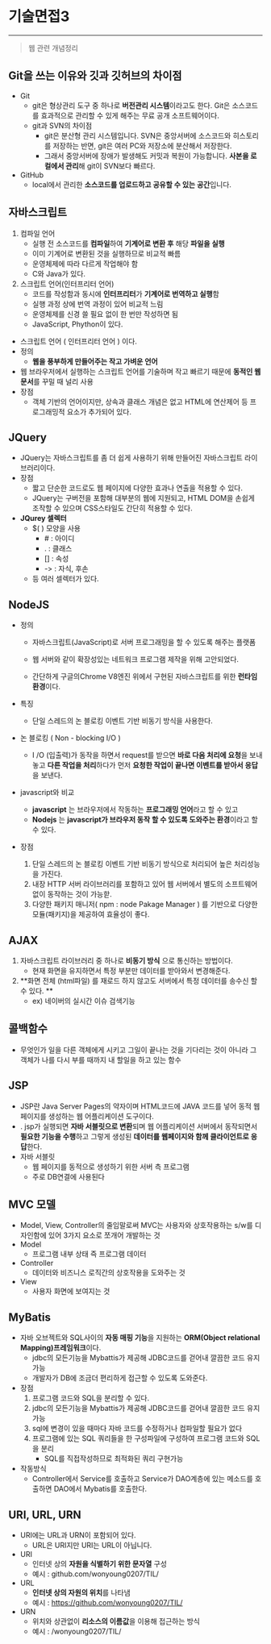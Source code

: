 # 기술면접3

---

> 웹 관련 개념정리 

## Git을 쓰는 이유와 깃과 깃허브의 차이점

- Git
  - git은 형상관리 도구 중 하나로 **버전관리 시스템**이라고도 한다. Git은 소스코드를 효과적으로 관리할 수 있게 해주는 무료 공개 소프트웨어이다. 
  - git과 SVN의 차이점
    - git은 분산형 관리 시스템입니다. SVN은 중앙서버에 소스코드와 히스토리를 저장하는 반면, git은 여러 PC와 저장소에 분산해서 저장한다.
    - 그래서 중앙서버에 장애가 발생해도 커밋과 복원이 가능합니다. **사본을 로컬에서 관리**해 git이 SVN보다 빠르다.
- GitHub
  - local에서 관리한 **소스코드를 업로드하고 공유할 수 있는 공간**입니다.



## 자바스크립트 

1. 컴파일 언어
   - 실행 전 소스코드를 **컴파일**하여 **기계어로 변환 후** 해당 **파일을 실행**
   - 이미 기계어로 변환된 것을 실행하므로 비교적 빠름
   - 운영체제에 따라 다르게 작업해야 함
   - C와 Java가 있다. 
2. 스크립트 언어(인터프리터 언어)
   - 코드를 작성함과 동시에 **인터프리터**가 **기계어로 번역하고 실행**함
   - 실행 과정 상에 번역 과정이 있어 비교적 느림
   - 운영체제를 신경 쓸 필요 없이 한 번만 작성하면 됨
   - JavaScript, Phython이 있다. 

- 스크립트 언어 ( 인터프리터 언어 ) 이다.
- 정의
  - **웹을 풍부하게 만들어주는 작고 가벼운 언어**
- 웹 브라우저에서 실행하는 스크립트 언어를 기술하며 작고 빠르기 때문에 **동적인 웹 문서**를 꾸밀 때 널리 사용
- 장점
  - 객체 기반의 언어이지만, 상속과 클래스 개념은 없고 HTML에 연산제어 등 프로그래밍적 요소가 추가되어 있다. 



## JQuery

- JQuery는 자바스크립트를 좀 더 쉽게 사용하기 위해 만들어진 자바스크립트 라이브러리이다.
- 장점
  - 짧고 단순한 코드로도 웹 페이지에 다양한 효과나 연출을 적용할 수 있다.
  - JQuery는 구버전을 포함해 대부분의 웹에 지원되고, HTML DOM을 손쉽게 조작할 수 있으며 CSS스타일도 간단히 적용할 수 있다.
- **JQurey 셀렉터**
  - $( ) 모양을 사용
    - \# : 아이디
    - \. : 클래스
    - [] : 속성
    - -> : 자식, 후손
  - 등 여러 셀렉터가 있다.



## NodeJS 

- 정의

  - 자바스크립트(JavaScript)로 서버 프로그래밍을 할 수 있도록 해주는 플랫폼

  - 웹 서버와 같이 확장성있는 네트워크 프로그램 제작을 위해 고안되었다.
  - 간단하게 구글의Chrome V8엔진 위에서 구현된 자바스크립트를 위한 **런타임 환경**이다.

- 특징 

  - 단일 스레드의 논 블로킹 이벤트 기반 비동기 방식을 사용한다. 

- 논 블로킹 ( Non - blocking  I/O )

  - I /O (입출력)가 동작을 하면서 request를 받으면 **바로 다음 처리에 요청**을 보내놓고 **다른 작업을 처리**하다가 먼저 **요청한 작업이 끝나면 이벤트를 받아서 응답**을 보낸다. 

- javascript와 비교

  - **javascript** 는 브라우저에서 작동하는 **프로그래밍 언어**라고 할 수 있고
  - **Nodejs** 는 **javascript가 브라우저 동작 할 수 있도록 도와주는 환경**이라고 할 수 있다.

- 장점

  1. 단일 스레드의 논 블로킹 이벤트 기반 비동기 방식으로 처리되어 높은 처리성능을 가진다. 
  2. 내장 HTTP 서버 라이브러리를 포함하고 있어 웹 서버에서 별도의 소프트웨어 없이 동작하는 것이 가능핟. 
  3. 다양한 패키지 매니저( npm : node Pakage Manager ) 를 기반으로 다양한 모듈(패키지)을 제공하여 효율성이 좋다. 



## AJAX

1. 자바스크립트 라이브러리 중 하나로 **비동기 방식** 으로 통신하는 방법이다.
   - 현재 화면을 유지하면서 특정 부분만 데이터를 받아와서 변경해준다. 
2. **화면 전체 (html파일) 를 재로드 하지 않고도 서버에서 특정 데이터를 송수신 할 수 있다. **
   - ex) 네이버의 실시간 이슈 검색기능



## 콜백함수

- 무엇인가 일을 다른 객체에게 시키고 그일이 끝나는 것을 기다리는 것이 아니라 그 객체가 나를 다시 부를 때까지 내 할일을 하고 있는 함수



## JSP

- JSP란 Java Server Pages의 약자이며 HTML코드에 JAVA 코드를 넣어 동적 웹페이지를 생성하는 웹 어플리케이션 도구이다. 
- . jsp가 실행되면 **자바 서블릿으로 변환**되며 웹 어플리케이션 서버에서 동작되면서 **필요한 기능을 수행**하고 그렇게 생성된 **데이터를 웹페이지와 함께 클라이언트로 응답**한다.
- 자바 서블릿 
  - 웹 페이지를 동적으로 생성하기 위한 서버 측 프로그램
  - 주로 DB연결에 사용된다 



## MVC 모델

- Model, View, Controller의 줄임말로써 MVC는 사용자와 상호작용하는 s/w를 디자인함에 있어 3가지 요소로 쪼개어 개발하는 것 
- Model
  - 프로그램 내부 상태 즉 프로그램 데이터
- Controller
  - 데이터와 비즈니스 로직간의 상호작용을 도와주는 것 
- View
  - 사용자 화면에 보여지는 것 



## MyBatis

- 자바 오브젝트와 SQL사이의 **자동 매핑 기능**을 지원하는 **ORM(Object relational Mapping)프레임워크**이다.
  - jdbc의 모든기능을 Mybattis가 제공해 JDBC코드를 걷어내 깔끔한 코드 유지가능 
  - 개발자가 DB에 조금더 편리하게 접근할 수 있도록 도와준다. 
- 장점
  1. 프로그램 코드와 SQL을 분리할 수 있다.
  2. jdbc의 모든기능을 Mybattis가 제공해 JDBC코드를 걷어내 깔끔한 코드 유지가능 
  3. sql에 변경이 있을 때마다 자바 코드를 수정하거나 컴파일할 필요가 없다
  4. 프로그램에 있는 SQL 쿼리들을 한 구성파일에 구성하여 프로그램 코드와 SQL을 분리
     - SQL를 직접작성하므로 최적화된 쿼리 구현가능
- 작동방식 
  - Controller에서 Service를 호출하고 Service가 DAO계층에 있는 메소드를 호출하면 DAO에서 Mybatis를 호출한다.



## URI, URL, URN

- URI에는 URL과 URN이 포함되어 있다.
  - URL은 URI지만 URI는 URL이 아닙니다.
- URI
  - 인터넷 상의 **자원을 식별하기 위한 문자열** 구성
  - 예시 : github.com/wonyoung0207/TIL/
- URL
  - **인터넷 상의 자원의 위치**를 나타냄
  - 예시 : https://github.com/wonyoung0207/TIL/
- URN
  - 위치와 상관없이 **리소스의 이름값**을 이용해 접근하는 방식
  - 예시 : /wonyoung0207/TIL/

